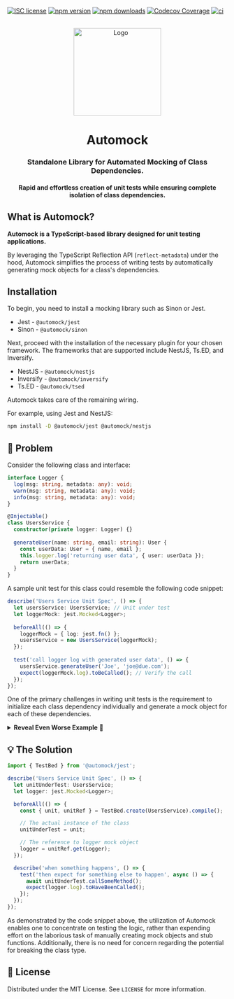 [![ISC license](http://img.shields.io/badge/license-MIT-brightgreen.svg)](http://opensource.org/licenses/MIT)
[![npm version](http://img.shields.io/npm/v/@automock/jest.svg?style=flat)](https://npmjs.org/package/@automock/jest "View this project on npm")
[![npm downloads](https://img.shields.io/npm/dm/@automock/jest.svg)](https://npmjs.org/package/@automock/jest "View this project on npm")
[![Codecov Coverage](https://img.shields.io/codecov/c/github/omermorad/automock/master.svg?style=flat-square)](https://codecov.io/gh/omermorad/automock)
[![ci](https://github.com/omermorad/automock/actions/workflows/ci.yml/badge.svg?branch=master)](https://github.com/omermorad/automock/actions)

<p align="center">
  <br/>
  <img width="200" src="https://raw.githubusercontent.com/omermorad/automock/master/logo.png" alt="Logo" />

  <h1 align="center">Automock</h1>

  <h3 align="center">
    Standalone Library for Automated Mocking of Class Dependencies.
  </h3>

  <h4 align="center">
    Rapid and effortless creation of unit tests
    while ensuring complete isolation of class dependencies.
  </h4>
</p>

## What is Automock?
**Automock is a TypeScript-based library designed for unit testing applications.**

By leveraging the TypeScript Reflection API (`reflect-metadata`) under the hood,
Automock simplifies the process of writing tests by automatically generating mock
objects for a class's dependencies.

## Installation
To begin, you need to install a mocking library such as Sinon or Jest.
* Jest - `@automock/jest`
* Sinon - `@automock/sinon`

Next, proceed with the installation of the necessary plugin for your chosen framework.
The frameworks that are supported include NestJS, Ts.ED, and Inversify.

* NestJS - `@automock/nestjs`
* Inversify - `@automock/inversify`
* Ts.ED - `@automock/tsed`

Automock takes care of the remaining wiring.

For example, using Jest and NestJS:
```bash
npm install -D @automock/jest @automock/nestjs
```

## :thinking: Problem
Consider the following class and interface:

```typescript
interface Logger {
  log(msg: string, metadata: any): void;
  warn(msg: string, metadata: any): void;
  info(msg: string, metadata: any): void;
}

@Injectable()
class UsersService {
  constructor(private logger: Logger) {}
  
  generateUser(name: string, email: string): User {
    const userData: User = { name, email };
    this.logger.log('returning user data', { user: userData });
    return userData;
  }
}
```

A sample unit test for this class could resemble the following code snippet:

```typescript
describe('Users Service Unit Spec', () => {
  let usersService: UsersService; // Unit under test
  let loggerMock: jest.Mocked<Logger>;
  
  beforeAll(() => {
    loggerMock = { log: jest.fn() };
    usersService = new UsersService(loggerMock);
  });
  
  test('call logger log with generated user data', () => {
    usersService.generateUser('Joe', 'joe@due.com');
    expect(loggerMock.log).toBeCalled(); // Verify the call
  });
});
```

One of the primary challenges in writing unit tests is the requirement to initialize
each class dependency individually and generate a mock object for each of these dependencies.

<details><summary><b>Reveal Even Worse Example</b> 🤦</summary><p>

```typescript
describe('Users Service Unit Spec', () => {
  let usersService: UsersService;
  let loggerMock: jest.Mocked<Logger>;
  let apiServiceMock: jest.Mocked<ApiService>;

  beforeAll(() => {
    loggerMock = { log: jest.fn(), warn: jest.fn(), info: jest.fn() };
    apiServiceMock = { getUsers: jest.fn(), deleteUser: jest.fn() };
    usersService = new UsersService(loggerMock, apiServiceMock);
  });

  test('...', () => { ... });
});
```
</p></details>

## :bulb: The Solution
```typescript
import { TestBed } from '@automock/jest';

describe('Users Service Unit Spec', () => {
  let unitUnderTest: UsersService;
  let logger: jest.Mocked<Logger>;

  beforeAll(() => {
    const { unit, unitRef } = TestBed.create(UsersService).compile();

    // The actual instance of the class
    unitUnderTest = unit;

    // The reference to logger mock object
    logger = unitRef.get(Logger); 
  });

  describe('when something happens', () => {
    test('then expect for something else to happen', async () => {
      await unitUnderTest.callSomeMethod();
      expect(logger.log).toHaveBeenCalled();
    });
  });
});
```

As demonstrated by the code snippet above, the utilization of Automock enables one
to concentrate on testing the logic, rather than expending effort on the laborious
task of manually creating mock objects and stub functions. Additionally, there is
no need for concern regarding the potential for breaking the class type.

## 📜 License

Distributed under the MIT License. See `LICENSE` for more information.
